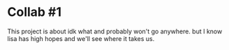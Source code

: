 
# Collab #1



This project is about idk what and probably won't go anywhere. but I know lisa has high hopes and we'll see where it takes us.

